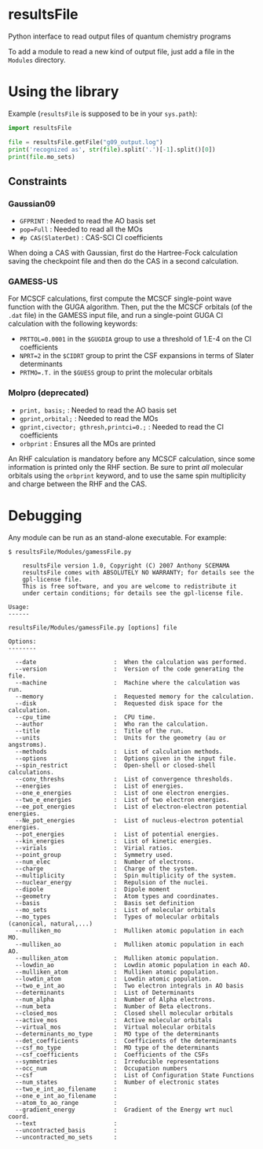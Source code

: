 # resultsFile
Python interface to read output files of quantum chemistry programs

To add a module to read a new kind of output file, just add a file 
in the `Modules` directory.



# Using the library

Example (`resultsFile` is supposed to be in your `sys.path`):

``` Python
import resultsFile 

file = resultsFile.getFile("g09_output.log")
print('recognized as', str(file).split('.')[-1].split()[0])
print(file.mo_sets)

```

## Constraints

### Gaussian09

* `GFPRINT`  : Needed to read the AO basis set
* `pop=Full` : Needed to read all the MOs
* `#p CAS(SlaterDet)` : CAS-SCI CI coefficients

When doing a CAS with Gaussian, first do the Hartree-Fock calculation saving the checkpoint
file and then do the CAS in a second calculation.


### GAMESS-US

For MCSCF calculations, first compute the MCSCF single-point wave function with
the GUGA algorithm. Then, put the the MCSCF orbitals (of the `.dat` file) in
the GAMESS input file, and run a single-point GUGA CI calculation with the
following keywords:

* `PRTTOL=0.0001` in the `$GUGDIA` group to use a threshold of 1.E-4 on the CI coefficients
* `NPRT=2` in the `$CIDRT` group to print the CSF expansions in terms of Slater determinants
* `PRTMO=.T.` in the `$GUESS` group to print the molecular orbitals

### Molpro (deprecated)

* `print, basis;` :  Needed to read the AO basis set
* `gprint,orbital;` : Needed to read the MOs
* `gprint,civector; gthresh,printci=0.;` : Needed to read the CI coefficients
* `orbprint` : Ensures all the MOs are printed

An RHF calculation is mandatory before any MCSCF calculation, since some
information is printed only the RHF section. Be sure to print *all* molecular
orbitals using the `orbprint` keyword, and to use the same spin multiplicity
and charge between the RHF and the CAS.


# Debugging

Any module can be run as an stand-alone executable. For example:

```
$ resultsFile/Modules/gamessFile.py

    resultsFile version 1.0, Copyright (C) 2007 Anthony SCEMAMA
    resultsFile comes with ABSOLUTELY NO WARRANTY; for details see the
    gpl-license file.
    This is free software, and you are welcome to redistribute it
    under certain conditions; for details see the gpl-license file.

Usage:
------

resultsFile/Modules/gamessFile.py [options] file

Options:
--------

  --date                      :  When the calculation was performed.
  --version                   :  Version of the code generating the file.
  --machine                   :  Machine where the calculation was run.
  --memory                    :  Requested memory for the calculation.
  --disk                      :  Requested disk space for the calculation.
  --cpu_time                  :  CPU time.
  --author                    :  Who ran the calculation.
  --title                     :  Title of the run.
  --units                     :  Units for the geometry (au or angstroms).
  --methods                   :  List of calculation methods.
  --options                   :  Options given in the input file.
  --spin_restrict             :  Open-shell or closed-shell calculations.
  --conv_threshs              :  List of convergence thresholds.
  --energies                  :  List of energies.
  --one_e_energies            :  List of one electron energies.
  --two_e_energies            :  List of two electron energies.
  --ee_pot_energies           :  List of electron-electron potential energies.
  --Ne_pot_energies           :  List of nucleus-electron potential energies.
  --pot_energies              :  List of potential energies.
  --kin_energies              :  List of kinetic energies.
  --virials                   :  Virial ratios.
  --point_group               :  Symmetry used.
  --num_elec                  :  Number of electrons.
  --charge                    :  Charge of the system.
  --multiplicity              :  Spin multiplicity of the system.
  --nuclear_energy            :  Repulsion of the nuclei.
  --dipole                    :  Dipole moment
  --geometry                  :  Atom types and coordinates.
  --basis                     :  Basis set definition
  --mo_sets                   :  List of molecular orbitals
  --mo_types                  :  Types of molecular orbitals (canonical, natural,...)
  --mulliken_mo               :  Mulliken atomic population in each MO.
  --mulliken_ao               :  Mulliken atomic population in each AO.
  --mulliken_atom             :  Mulliken atomic population.
  --lowdin_ao                 :  Lowdin atomic population in each AO.
  --mulliken_atom             :  Mulliken atomic population.
  --lowdin_atom               :  Lowdin atomic population.
  --two_e_int_ao              :  Two electron integrals in AO basis
  --determinants              :  List of Determinants
  --num_alpha                 :  Number of Alpha electrons.
  --num_beta                  :  Number of Beta electrons.
  --closed_mos                :  Closed shell molecular orbitals
  --active_mos                :  Active molecular orbitals
  --virtual_mos               :  Virtual molecular orbitals
  --determinants_mo_type      :  MO type of the determinants
  --det_coefficients          :  Coefficients of the determinants
  --csf_mo_type               :  MO type of the determinants
  --csf_coefficients          :  Coefficients of the CSFs
  --symmetries                :  Irreducible representations
  --occ_num                   :  Occupation numbers
  --csf                       :  List of Configuration State Functions
  --num_states                :  Number of electronic states
  --two_e_int_ao_filename     :  
  --one_e_int_ao_filename     :  
  --atom_to_ao_range          :  
  --gradient_energy           :  Gradient of the Energy wrt nucl coord.
  --text                      :  
  --uncontracted_basis        :  
  --uncontracted_mo_sets      :  

```

